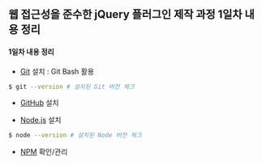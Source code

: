 ## 웹 접근성을 준수한 jQuery 플러그인 제작 과정 1일차 내용 정리
#### 1일차 내용 정리

* [Git](http://git-scm.com/) 설치 : Git Bash 활용 <br>
```sh
$ git --version # 설치된 Git 버전 체크
```
* [GitHub](http://github.com) 설치

* [Node.js](http://nodejs.org/) 설치
```sh
$ node --version # 설치된 Node 버전 체크
```
* [NPM](http://npmjs.org/) 확인/관리